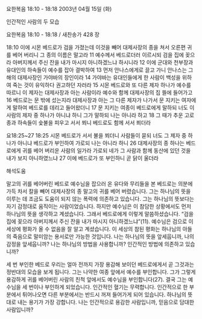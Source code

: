 요한복음 18:10 - 18:18 
2003년 04월 15일 (화)

인간적인 사람의 두 모습



요한복음 18:10 - 18:18 / 새찬송가 428 장


18:10 이에 시몬 베드로가 검을 가졌는데 이것을 빼어 대제사장의 종을 쳐서 오른편 귀를 베어 버리니 그 종의 이름은 말고라 
11 예수께서 베드로더러 이르시되 검을 집에 꽂으라 아버지께서 주신 잔을 내가 마시지 아니하겠느냐 하시니라 
12 이에 군대와 천부장과 유대인의 하속들이 예수를 잡아 결박하여 
13 먼저 안나스에게로 끌고 가니 안나스는 그 해의 대제사장인 가야바의 장인이라
14 가야바는 유대인들에게 한 사람이 백성을 위하여 죽는 것이 유익하다 권고하던 자러라 15 시몬 베드로와 또 다른 제자 하나가 예수를 따르니 이 제자는 대제사장과 아는 사람이라 예수와 함께 대제사장의 집 뜰에 들어가고 
16 베드로는 문 밖에 섰는지라 대제사장과 아는 그 다른 제자가 나가서 문 지키는 여자에게 말하여 베드로를 데리고 들어왔더니 
17 문 지키는 여종이 베드로에게 말하되 너도 이 사람의 제자 중 하나가 아니냐 하니 그가 말하되 나는 아니라 하고 
18 그 때가 추운 고로 종과 하속들이 숯불을 피우고 서서 쬐니 베드로도 함께 서서 쬐더라

요18:25~27
18:25 시몬 베드로가 서서 불을 쬐더니 사람들이 묻되 너도 그 제자 중 하나가 아니냐 베드로가 부인하여 가로되 나는 아니라 하니 26 대제사장의 종 하나는 베드로에게 귀를 베어 버리운 사람의 일가라 가로되 네가 그 사람과 함께 동산에 있던 것을 내가 보지 아니하였느냐 
27 이에 베드로가 또 부인하니 곧 닭이 울더라

해석도움





말고의 귀를 베어버린 베드로 
예수님을 잡으러 온 유다와 무리들을 본 베드로는 의분에 가득 차서 칼을 빼어 대제사장의 종 말고의 귀를 베어 버렸습니다. 그는 하나님의 뜻을 이루는 데 조금도 도움이 되지 않는 폭력에 의존하고 있습니다. 그는 하나님의 뜻보다는 자기 감정대로 움직이는 사람이었습니다. 하지만 예수님은 이 참담한 상황에서도 먼저 하나님의 뜻을 생각하고 계셨습니다. 그래서 베드로에게 이렇게 말씀하셨습니다. “검을 집에 꽂으라 아버지께서 주신 잔을 내가 마시지 아니하겠느냐”(11). 예수님은 검으로 이 세상에 평화가 올 수 없음을 잘 알고 계셨습니다. 이 세상의 참된 평화는 하나님의 아들의 죽음으로 말미암는 용서로만 가능한 것입니다. 나는 하나님의 뜻을 앞세웁니까, 나의 감정을 앞세웁니까? 나는 하나님의 방법을 사용합니까? 인간적인 방법에 의존하고 있습니까?

세 번 부인한 베드로 
우리는 얼마 전까지 가장 용감해 보이던 베드로에게서 곧 그것과는 정반대의 모습을 보게 됩니다. 그는 나약한 여종 앞에서 예수를 부인합니다. 그가 그렇게 용감하게 귀를 베어버린 사람의 친척 앞에서도 예수님을 부인합니다(27). 결국 그는 예수님을 세 번이나 부인하게 되었습니다. 인간적인 혈기는 무력합니다. 인간적으로 한 부분에서 튀어나오면 다른 부분에서는 반드시 꺼져 들어가게 되어 있습니다. 하나님의 뜻대로 내는 용기가 가장 강합니다. 나는 인간적으로 용감한 사람입니까, 믿음으로 담대한 사람입니까?